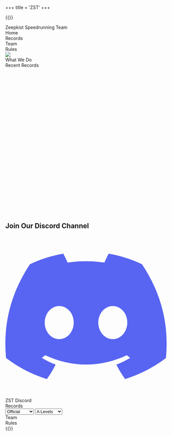 +++
title = 'ZST'
+++

{{<rawhtml>}}

<!-- HTML Meta Tags -->
<title>ZST | Zeepkist Speed Running Team</title>
<meta name="description" content="Zeepkist Speedrunning Team">

<!-- Facebook Meta Tags -->
<meta property="og:url" content="https://toolkist.netlify.app/zst">
<meta property="og:type" content="website">
<meta property="og:title" content="ZST | Toolkist">
<meta property="og:description" content="Zeepkist Speedrunning Team">
<meta property="og:image" content="/img/ZST_Banner.png">
<meta name="theme-color" content="#FD66C3">

<!-- Twitter Meta Tags -->
<meta name="twitter:card" content="summary_large_image">
<meta property="twitter:domain" content="toolkist.netlify.app">
<meta property="twitter:url" content="https://toolkist.netlify.app/zst">
<meta name="twitter:title" content="ZST | Zeepkist Speed Running Team">
<meta name="twitter:description" content="Zeepkist Speedrunning Team">
<meta name="twitter:image" content="/img/ZST_Banner.png">

<link rel="stylesheet" href="/css/zst.toolkist.css">
<link rel="stylesheet" href="https://maxcdn.bootstrapcdn.com/font-awesome/4.4.0/css/font-awesome.min.css">

<script src="/toolkist/zst.dummy.js"></script>
<script src="/toolkist/zst.toolkist.js"></script> 
<script type="module">
    import {toolkist} from '/toolkist/toolkist.js';

    $(document).ready(function() {        
        zst.Initialize();       
        zst.OpenPage('loader-panel');

        toolkist.api.GetZSTGist(function(data)
        {
            if(data == null)
            {
                zst.data = zstDummy;
                window.alert('Using dummy data, gist unreachable!');
            }
            else
            {
                zst.data = data;
            }

            zst.SetWhatWeDo(zst.data.pageContent.home.whatWeDo);
            zst.SetRules(zst.data.pageContent.rules.rules);
            zst.GenerateRecordTable();          
            zst.FillTeamPage();
            
            const latest = zst.GetLatestRecords(3);

            latest.forEach((record, index) =>
            {
                zst.SetRecentRecordVideo(index + 1, zst.GetCategoryName(record.cat) + " " + record.key, zst.GetUserName(record.user), record.time, record.ytID );
            });

            zst.SwitchToPage('home-panel'); 
            zst.SetLinksState(true);
        }, false);
    });
</script>

<div id="content" class='flex_content'>
    <div class='standardPagePanel'>
        <div id='toolbar'>
            <div id='toolbar-logo'></div>
            <div id='toolbar-title'>Zeepkist Speedrunning Team</div>
            <div id='toolbar-links' class='hidden'>
                <div class='toolbar-link' id="link|home-panel">Home</div>
                <div class='toolbar-link' id="link|records-panel">Records</div>
                <div class='toolbar-link' id="link|team-panel">Team</div>
                <div class='toolbar-link' id="link|rules-panel">Rules</div>
            </div>
        </div>
        <div id='background-panel'></div>
        <div id='loader-panel' class='content-panel hidden'>
            <img src="/img/zst_loader.png" class="loader-image">
        </div>
        <div id='home-panel' class='content-panel hidden'>
            <div id='objective-title'>What We Do</div>
            <div id='objective-content'></div>
            <div id='recent-world-records-title'>Recent Records</div>
            <div id='recent-world-record-videos'>
                <div class='video-container' id="video-container1">
                    <iframe src="" frameborder="0" allow="accelerometer; autoplay; clipboard-write; encrypted-media; gyroscope; picture-in-picture" allowfullscreen></iframe>
                    <div class="video-info">                        
                        <div class="record-track"></div>
                        <div class="record-user"></div>
                        <div class="record-time"></div>
                    </div>
                </div>
                <div class='video-container' id="video-container2">
                    <iframe src=""  frameborder="0" allow="accelerometer; autoplay; clipboard-write; encrypted-media; gyroscope; picture-in-picture" allowfullscreen></iframe>
                    <div class="video-info">
                        <div class="record-track"></div>
                        <div class="record-user"></div>
                        <div class="record-time"></div>
                    </div>
                </div>
                <div class='video-container' id="video-container3">
                    <iframe src=""  frameborder="0" allow="accelerometer; autoplay; clipboard-write; encrypted-media; gyroscope; picture-in-picture" allowfullscreen></iframe>
                    <div class="video-info">
                        <div class="record-track"></div>
                        <div class="record-user"></div>
                        <div class="record-time"></div>
                    </div>
                </div>                
            </div>
            <div id="discord-section">
                <h2>Join Our Discord Channel</h2>
                <div class="discord-channel" onclick="window.open('https://discord.gg/wfvRzrc8hm', '_blank')">
                    <svg width="800px" height="800px" viewBox="0 -28.5 256 256" version="1.1" xmlns="http://www.w3.org/2000/svg" xmlns:xlink="http://www.w3.org/1999/xlink" preserveAspectRatio="xMidYMid">
                        <g>
                            <path d="M216.856339,16.5966031 C200.285002,8.84328665 182.566144,3.2084988 164.041564,0 C161.766523,4.11318106 159.108624,9.64549908 157.276099,14.0464379 C137.583995,11.0849896 118.072967,11.0849896 98.7430163,14.0464379 C96.9108417,9.64549908 94.1925838,4.11318106 91.8971895,0 C73.3526068,3.2084988 55.6133949,8.86399117 39.0420583,16.6376612 C5.61752293,67.146514 -3.4433191,116.400813 1.08711069,164.955721 C23.2560196,181.510915 44.7403634,191.567697 65.8621325,198.148576 C71.0772151,190.971126 75.7283628,183.341335 79.7352139,175.300261 C72.104019,172.400575 64.7949724,168.822202 57.8887866,164.667963 C59.7209612,163.310589 61.5131304,161.891452 63.2445898,160.431257 C105.36741,180.133187 151.134928,180.133187 192.754523,160.431257 C194.506336,161.891452 196.298154,163.310589 198.110326,164.667963 C191.183787,168.842556 183.854737,172.420929 176.223542,175.320965 C180.230393,183.341335 184.861538,190.991831 190.096624,198.16893 C211.238746,191.588051 232.743023,181.531619 254.911949,164.955721 C260.227747,108.668201 245.831087,59.8662432 216.856339,16.5966031 Z M85.4738752,135.09489 C72.8290281,135.09489 62.4592217,123.290155 62.4592217,108.914901 C62.4592217,94.5396472 72.607595,82.7145587 85.4738752,82.7145587 C98.3405064,82.7145587 108.709962,94.5189427 108.488529,108.914901 C108.508531,123.290155 98.3405064,135.09489 85.4738752,135.09489 Z M170.525237,135.09489 C157.88039,135.09489 147.510584,123.290155 147.510584,108.914901 C147.510584,94.5396472 157.658606,82.7145587 170.525237,82.7145587 C183.391518,82.7145587 193.761324,94.5189427 193.539891,108.914901 C193.539891,123.290155 183.391518,135.09489 170.525237,135.09489 Z" fill="#5865F2" fill-rule="nonzero">
                            </path>
                        </g>
                    </svg>
                    <span>ZST Discord</span>
                </div>                
            </div>
        </div>
        <div id='records-panel' class='content-panel hidden'>
            <div id='objective-title'>Records</div>
            <div id='record-table-container'>
                <div id='record-table-toolbar'>
                    <select id='record-type-selection'>
                        <option value='official'>Official</option>
                        <option value='nocheese'>No Cheese</option>
                        <option value='any'>Any %</option>
                        <option value='multiplayer'>Multiplayer</option>
                        <option value='other'>Other</option>
                    </select>
                    <select id='record-level-group-selection'>
                        <option value="A">A Levels</option>
                        <option value="B">B Levels</option>
                        <option value="C">C Levels</option>
                        <option value="D">D Levels</option>
                        <option value="E">E Levels</option>
                        <option value="F">F Levels</option>
                        <option value="G">G Levels</option>
                        <option value="H">H Levels</option>
                        <option value="I">I Levels</option>
                        <option value="X">X Levels</option>
                        <option value="Y">Y Levels</option>
                        <option value="CL">CL Levels</option>
                        <option value="EZ">EZ Levels</option>
                        <option value="FL">FL Levels</option>
                        <option value="OR">OR Levels</option>
                        <option value="XG">XG Levels</option>
                    </select>
                </div>
                <div id='record-table-content'></div>
            </div>
        </div>
        <div id='team-panel' class='content-panel hidden'>
            <div id='objective-title'>Team</div>
            <div id='team-table-container'></div>
        </div>
        <div id='rules-panel' class='content-panel hidden'>
            <!-- Content for Rules section -->
            <div id='objective-title'>Rules</div>
            <div id='rules-list'></div>
        </div>
    </div>
</div>
{{</rawhtml>}}